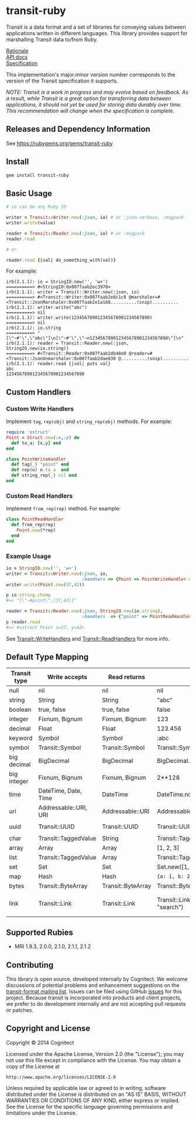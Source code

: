 transit-ruby
===================

Transit is a data format and a set of libraries for conveying
values between applications written in different languages. This
library provides support for marshalling Transit data to/from Ruby.

[Rationale](http://blog.cognitect.com/blog/2014/7/22/transit)<br>
[API docs](http://rubydoc.info/gems/transit-ruby)<br>
[Specification](https://github.com/cognitect/transit-format)

This implementation's major.minor version number corresponds to the
version of the Transit specification it supports.

_NOTE: Transit is a work in progress and may evolve based on feedback.
As a result, while Transit is a great option for transferring data
between applications, it should not yet be used for storing data
durably over time. This recommendation will change when the
specification is complete._

## Releases and Dependency Information

See https://rubygems.org/gems/transit-ruby

## Install

```sh
gem install transit-ruby
```

## Basic Usage

```ruby
# io can be any Ruby IO

writer = Transit::Writer.new(:json, io) # or :json-verbose, :msgpack
writer.write(value)

reader = Transit::Reader.new(:json, io) # or :msgpack
reader.read

# or

reader.read {|val| do_something_with(val)}
```

For example:

```
irb(2.1.1): io = StringIO.new('', 'w+')
==========> #<StringIO:0x007faab2ec3970>
irb(2.1.1): writer = Transit::Writer.new(:json, io)
==========> #<Transit::Writer:0x007faab2e8c1c8 @marshaler=#<Transit::JsonMarshaler:0x007faab2e1a168..........(snip)..........
irb(2.1.1): writer.write("abc")
==========> nil
irb(2.1.1): writer.write(123456789012345678901234567890)
==========> nil
irb(2.1.1): io.string
==========> "[\"~#'\",\"abc\"]\n[\"~#'\",\"~n123456789012345678901234567890\"]\n"
irb(2.1.1): reader = Transit::Reader.new(:json, StringIO.new(io.string))
==========> #<Transit::Reader:0x007faab2db48e0 @reader=#<Transit::JsonUnmarshaler:0x007faab2dae030 @..........(snip)..........
irb(2.1.1): reader.read {|val| puts val}
abc
123456789012345678901234567890
```

## Custom Handlers

### Custom Write Handlers

Implement `tag`, `rep(obj)` and `string_rep(obj)` methods. For example:

```ruby
require 'ostruct'
Point = Struct.new(:x,:y) do
  def to_a; [x,y] end
end

class PointWriteHandler
  def tag(_) "point" end
  def rep(o) o.to_a  end
  def string_rep(_) nil end
end
```

### Custom Read Handlers

Implement `from_rep(rep)` method. For example:

```ruby
class PointReadHandler
  def from_rep(rep)
    Point.new(*rep)
  end
end
```

### Example Usage

```ruby
io = StringIO.new('', 'w+')
writer = Transit::Writer.new(:json, io,
                             :handlers => {Point => PointWriteHandler.new})
writer.write(Point.new(37,42))

p io.string.chomp
#=> "[\"~#point\",[37,42]]"

reader = Transit::Reader.new(:json, StringIO.new(io.string),
                             :handlers  => {"point" => PointReadHandler.new})
p reader.read
#=> #<struct Point x=37, y=42>
```

See
[Transit::WriteHandlers](http://rubydoc.info/gems/transit-ruby/Transit/WriteHandlers)
and
[Transit::ReadHandlers](http://rubydoc.info/gems/transit-ruby/Transit/ReadHandlers)
for more info.

## Default Type Mapping

|Transit type|Write accepts|Read returns|Example(write)|Example(read)|
|------------|-------------|------------|--------------|-------------|
|null|nil|nil|nil|nil|
|string|String|String|"abc"|"abc"|
|boolean|true, false|true, false|false|false|
|integer|Fixnum, Bignum|Fixnum, Bignum|123|123|
|decimal|Float|Float|123.456|123.456|
|keyword|Symbol|Symbol|:abc|:abc|
|symbol|Transit::Symbol|Transit::Symbol|Transit::Symbol.new("foo")|`#<Transit::Symbol "foo">`|
|big decimal|BigDecimal|BigDecimal|BigDecimal.new("2**64")|`#<BigDecimal:7f9e6d33c558>`|
|big integer|Fixnum, Bignum|Fixnum, Bignum|2**128|340282366920938463463374607431768211456|
|time|DateTime, Date, Time|DateTime|DateTime.now|`#<DateTime: 2014-07-15T15:52:27+00:00 ((2456854j,57147s,23000000n),+0s,2299161j)>`|
|uri|Addressable::URI, URI|Addressable::URI|Addressable::URI.parse("http://example.com")|`#<Addressable::URI:0x3fc0e20390d4 URI:http://example.com>`|
|uuid|Transit::UUID|Transit::UUID|Transit::UUID.new|`#<Transit::UUID "defa1cce-f70b-4ddb-bb6e-b6ac817d8bc8">`|
|char|Transit::TaggedValue|String|Transit::TaggedValue.new("c", "a")|"a"|
|array|Array|Array|[1, 2, 3]|[1, 2, 3]|
|list|Transit::TaggedValue|Array|Transit::TaggedValue.new("list", [1, 2, 3])|[1, 2, 3]|
|set|Set|Set|Set.new([1, 2, 3])|`#<Set: {1, 2, 3}>`|
|map|Hash|Hash|`{a: 1, b: 2, c: 3}`|`{:a=>1, :b=>2, :c=>3}`|
|bytes|Transit::ByteArray|Transit::ByteArray|Transit::ByteArray.new("base64")|base64|
|link|Transit::Link|Transit::Link|Transit::Link.new(Addressable::URI.parse("http://example.org/search"), "search")|`#<Transit::Link:0x007f81c405b7f0 @values={"href"=>#<Addressable::URI:0x3fc0e202dfb8 URI:http://example.org/search>, "rel"=>"search", "name"=>nil, "render"=>nil, "prompt"=>nil}>`|


## Supported Rubies

* MRI 1.9.3, 2.0.0, 2.1.0, 2.1.1, 2.1.2

## Contributing

This library is open source, developed internally by Cognitect. We welcome discussions of potential problems and enhancement suggestions on the [transit-format mailing list](https://groups.google.com/forum/#!forum/transit-format). Issues can be filed using GitHub [issues](https://github.com/cognitect/transit-ruby/issues) for this project. Because transit is incorporated into products and client projects, we prefer to do development internally and are not accepting pull requests or patches.

## Copyright and License

Copyright © 2014 Cognitect

Licensed under the Apache License, Version 2.0 (the "License");
you may not use this file except in compliance with the License.
You may obtain a copy of the License at

    http://www.apache.org/licenses/LICENSE-2.0

Unless required by applicable law or agreed to in writing, software
distributed under the License is distributed on an "AS IS" BASIS,
WITHOUT WARRANTIES OR CONDITIONS OF ANY KIND, either express or
implied.
See the License for the specific language governing permissions and
limitations under the License.
